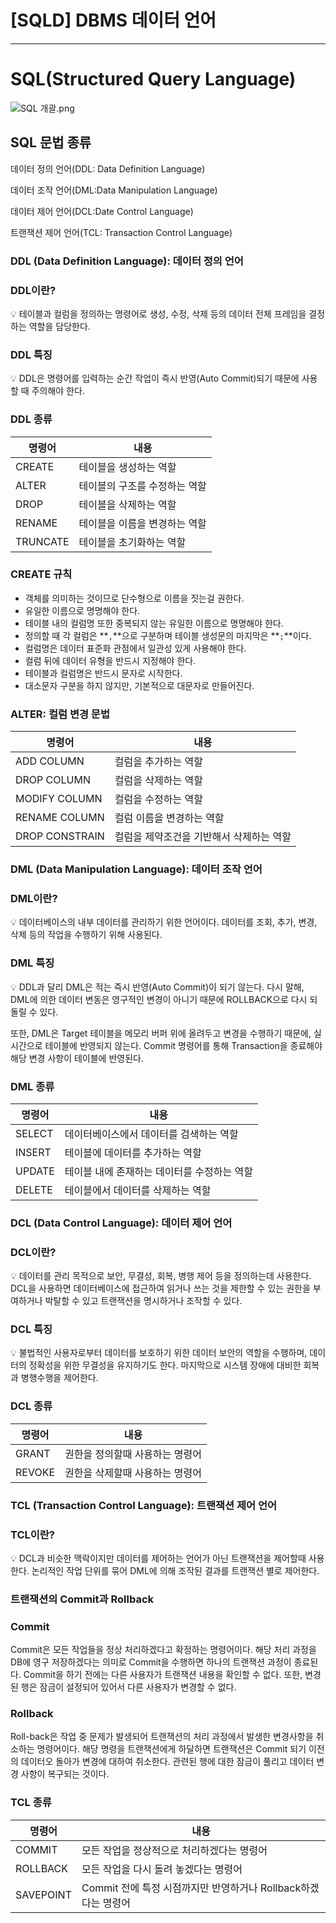 # [SQLD] DBMS 데이터 언어

---

# **SQL(Structured Query Language)**

![SQL 개괄.png](%5BSQLD%5D%20DBMS%20%E1%84%83%E1%85%A6%E1%84%8B%E1%85%B5%E1%84%90%E1%85%A5%20%E1%84%8B%E1%85%A5%E1%86%AB%E1%84%8B%E1%85%A5%208accc08fb5494dd7906ba99900e1371c/SQL_%25EA%25B0%259C%25EA%25B4%2584.png)

## **SQL 문법 종류**

데이터 정의 언어(DDL: Data Definition Language)

데이터 조작 언어(DML:Data Manipulation Language)

데이터 제어 언어(DCL:Date Control Language)

트랜잭션 제어 언어(TCL: Transaction Control Language)

### **DDL (Data Definition Language): 데이터 정의 언어**

### DDL이란?

<aside>
💡 테이블과 컬럼을 정의하는 명령어로 생성, 수정, 삭제 등의 데이터 전체 프레임을 결정하는 역할을 담당한다.

</aside>

### DDL 특징

<aside>
💡 DDL은 명령어를 입력하는 순간 작업이 즉시 반영(Auto Commit)되기 때문에 사용할 때 주의해야 한다.

</aside>

### DDL 종류

| 명령어 | 내용 |
| --- | --- |
| CREATE | 테이블을 생성하는 역할 |
| ALTER | 테이블의 구조를 수정하는 역할 |
| DROP | 테이블을 삭제하는 역할 |
| RENAME | 테이블을 이름을 변경하는 역할 |
| TRUNCATE | 테이블을 초기화하는 역할 |

### CREATE 규칙

- 객체를 의미하는 것이므로 단수형으로 이름을 짓는걸 권한다.
- 유일한 이름으로 명명해야 한다.
- 테이블 내의 컬럼명 또한 중복되지 않는 유일한 이름으로 명명해야 한다.
- 정의할 때 각 컬럼은 **`,`**으로 구분하며 테이블 생성문의 마지막은 **`;`**이다.
- 컬럼명은 데이터 표준화 관점에서 일관성 있게 사용해야 한다.
- 컬럼 뒤에 데이터 유형을 반드시 지정해야 한다.
- 테이블과 컬럼명은 반드시 문자로 시작한다.
- 대소문자 구분을 하지 않지만, 기본적으로 대문자로 만들어진다.

### ALTER: 컬럼 변경 문법

| 명령어 | 내용 |
| --- | --- |
| ADD COLUMN | 컬럼을 추가하는 역할 |
| DROP COLUMN | 컬럼을 삭제하는 역할 |
| MODIFY COLUMN | 컬럼을 수정하는 역할 |
| RENAME COLUMN | 컬럼 이름을 변경하는 역할 |
| DROP CONSTRAIN | 컬럼을 제약조건을 기반해서 삭제하는 역할 |

### **DML (Data Manipulation Language): 데이터 조작 언어**

### DML이란?

<aside>
💡 데이터베이스의 내부 데이터를 관리하기 위한 언어이다. 데이터를 조회, 추가, 변경, 삭제 등의 작업을 수행하기 위해 사용된다.

</aside>

### DML 특징

<aside>
💡 DDL과 달리 DML은 적는 즉시 반영(Auto Commit)이 되기 않는다. 다시 말해, DML에 의한 데이터 변동은 영구적인 변경이 아니기 때문에 ROLLBACK으로 다시 되돌릴 수 있다.

또한, DML은 Target 테이블을 메모리 버퍼 위에 올려두고 변경을 수행하기 때문에, 실시간으로 테이블에 반영되지 않는다. Commit 명령어를 통해 Transaction을 종료해야 해당 변경 사항이 테이블에 반영된다.

</aside>

### DML 종류

| 명령어 | 내용 |
| --- | --- |
| SELECT | 데이터베이스에서 데이터를 검색하는 역할 |
| INSERT | 테이블에 데이터를 추가하는 역할 |
| UPDATE | 테이블 내에 존재하는 데이터를 수정하는 역할 |
| DELETE | 테이블에서 데이터를 삭제하는 역할 |

### **DCL (Data Control Language): 데이터 제어 언어**

### DCL이란?

<aside>
💡 데이터를 관리 목적으로 보안, 무결성, 회복, 병행 제어 등을 정의하는데 사용한다. DCL을 사용하면 데이터베이스에 접근하여 읽거나 쓰는 것을 제한할 수 있는 권한을 부여하거나 박탈할 수 있고 트랜잭션을 명시하거나 조작할 수 있다.

</aside>

### DCL 특징

<aside>
💡 불법적인 사용자로부터 데이터를 보호하기 위한 데이터 보안의 역할을 수행하며, 데이터의 정확성을 위한 무결성을 유지하기도 한다. 마지막으로 시스템 장애에 대비한 회복과 병행수행을 제어한다.

</aside>

### DCL 종류

| 명령어 | 내용 |
| --- | --- |
| GRANT | 권한을 정의할때 사용하는 명령어 |
| REVOKE | 권한을 삭제할때 사용하는 명령어 |

### TCL (Transaction Control Language): 트랜잭션 제어 언어

### TCL이란?

<aside>
💡 DCL과 비슷한 맥락이지만 데이터를 제어하는 언어가 아닌 트랜잭션을 제어할때 사용한다. 논리적인 작업 단위를 묶어 DML에 의해 조작된 결과를 트랜잭션 별로 제어한다.

</aside>

### 트랜잭션의 Commit과 Rollback

### Commit

Commit은 모든 작업들을 정상 처리하겠다고 확정하는 명령어이다. 해당 처리 과정을 DB에 영구 저장하겠다는 의미로 Commit을 수행하면 하나의 트랜잭션 과정이 종료된다. Commit을 하기 전에는 다른 사용자가 트랜잭션 내용을 확인할 수 없다. 또한, 변경된 행은 잠금이 설정되어 있어서 다른 사용자가 변경할 수 없다.

### Rollback

Roll-back은 작업 중 문제가 발생되어 트랜잭션의 처리 과정에서 발생한 변경사항을 취소하는 명령어이다. 해당 명령을 트랜잭션에게 하달하면 트랜잭션은 Commit 되기 이전의 데이터오 돌아가 변경에 대하여 취소한다. 관련된 행에 대한 잠금이 풀리고 데이터 변경 사항이 복구되는 것이다.

### TCL 종류

| 명령어 | 내용 |
| --- | --- |
| COMMIT | 모든 작업을 정상적으로 처리하겠다는 명령어 |
| ROLLBACK | 모든 작업을 다시 돌려 놓겠다는 명령어 |
| SAVEPOINT | Commit 전에 특정 시점까지만 반영하거나 Rollback하겠다는 명령어 |